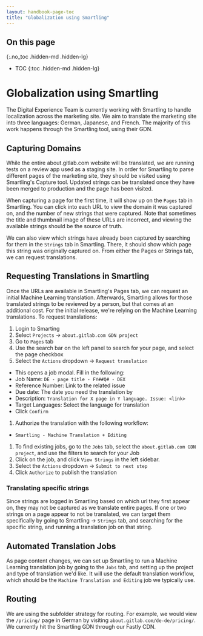 ```yaml
---
layout: handbook-page-toc
title: "Globalization using Smartling"
---
```


## On this page
{:.no_toc .hidden-md .hidden-lg}

- TOC
{:toc .hidden-md .hidden-lg}

# Globalization using Smartling

The Digital Experience Team is currently working with Smartling to handle localization across the marketing site. We aim to translate the marketing site into three languages: German, Japanese, and French. The majority of this work happens through the Smartling tool, using their GDN. 

## Capturing Domains

While the entire about.gitlab.com website will be translated, we are running tests on a review app used as a staging site. In order for Smartling to parse different pages of the marketing site, they should be visited using Smartling's Capture tool. Updated strings can be translated once they have been merged to production and the page has been visited. 

When capturing a page for the first time, it will show up on the `Pages` tab in Smartling. You can click into each URL to view the domain it was captured on, and the number of new strings that were captured. Note that sometimes the title and thumbnail image of these URLs are incorrect, and viewing the available strings should be the source of truth. 

We can also view which strings have already been captured by searching for them in the `Strings` tab in Smartling. There, it should show which page this string was originally captured on. From either the Pages or Strings tab, we can request translations. 


## Requesting Translations in Smartling

Once the URLs are available in Smartling's Pages tab, we can request an initial Machine Learning translation. Afterwards, Smartling allows for those translated strings to be reviewed by a person, but that comes at an additional cost. For the initial release, we're relying on the Machine Learning translations. To request translations:

1. Login to Smarting
1. Select `Projects` ->  `about.gitlab.com GDN project`
1. Go to `Pages` tab
1. Use the search bar on the left panel to search for your page, and select the page checkbox
1. Select the `Actions` dropdown -> `Request translation`
  - This opens a job modal. Fill in the following:
  - Job Name: `DE - page title - FY##Q# - DEX`
  - Reference Number: Link to the related issue
  - Due date: The date you need the translation by
  - Description: `Translation for X page in Y language. Issue: <link>`
  - Target Languages: Select the language for translation
  - Click `Confirm`
1. Authorize the translation with the following workflow:
  - `Smartling - Machine Translation + Editing` 
1. To find existing jobs, go to the `Jobs` tab, select the `about.gitlab.com GDN project`, and use the filters to search for your Job
1. Click on the job, and click `View Strings` in the left sidebar. 
1. Select the `Actions` dropdown -> `Submit to next step`
1. Click `Authorize` to publish the translation

### Translating specific strings

Since strings are logged in Smartling based on which url they first appear on, they may not be captured as we translate entire pages. If one or two strings on a page appear to not be translated, we can target them specifically by going to Smartling -> `Strings` tab, and searching for the specific string, and running a translation job on that string. 

## Automated Translation Jobs

As page content changes, we can set up Smartling to run a Machine Learning translation job by going to the `Jobs` tab, and setting up the project and type of translation we'd like. It will use the default translation workflow, which should be the `Machine Translation and Editing` job we typically use. 

## Routing

We are using the subfolder strategy for routing. For example, we would view the `/pricing/` page in German by visiting `about.gitlab.com/de-de/pricing/`. We currently hit the Smartling GDN through our Fastly CDN. 


